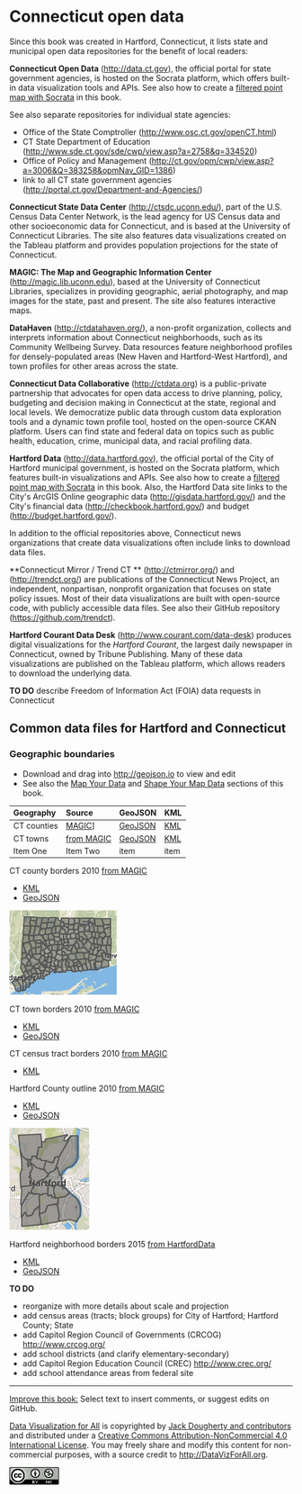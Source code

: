 # Connecticut open data

Since this book was created in Hartford, Connecticut, it lists state and municipal open data repositories for the benefit of local readers:

**Connecticut Open Data** (http://data.ct.gov), the official portal for state government agencies, is hosted on the Socrata platform, which offers built-in data visualization tools and APIs. See also how to create a [filtered point map with Socrata](../../map/socrata/index.html) in this book.

See also separate repositories for individual state agencies:
- Office of the State Comptroller (http://www.osc.ct.gov/openCT.html)
- CT State Department of Education (http://www.sde.ct.gov/sde/cwp/view.asp?a=2758&q=334520)
- Office of Policy and Management (http://ct.gov/opm/cwp/view.asp?a=3006&Q=383258&opmNav_GID=1386)
- link to all CT state government agencies (http://portal.ct.gov/Department-and-Agencies/)

**Connecticut State Data Center** (http://ctsdc.uconn.edu/), part of the U.S. Census Data Center Network, is the lead agency for US Census data and other socioeconomic data for Connecticut, and is based at the University of Connecticut Libraries. The site also features data visualizations created on the Tableau platform and provides population projections for the state of Connecticut.

**MAGIC: The Map and Geographic Information Center** (http://magic.lib.uconn.edu), based at the University of Connecticut Libraries, specializes in providing geographic, aerial photography, and map images for the state, past and present. The site also features interactive maps.

**DataHaven** (http://ctdatahaven.org/), a non-profit organization, collects and interprets information about Connecticut neighborhoods, such as its Community Wellbeing Survey. Data resources feature neighborhood profiles for densely-populated areas (New Haven and Hartford-West Hartford), and town profiles for other areas across the state.

**Connecticut Data Collaborative** (http://ctdata.org) is a public-private partnership that advocates for open data access to drive planning, policy, budgeting and decision making in Connecticut at the state, regional and local levels. We democratize public data through custom data exploration tools and a dynamic town profile tool, hosted on the open-source CKAN platform. Users can find state and federal data on topics such as public health, education, crime, municipal data, and racial profiling data.

**Hartford Data** (http://data.hartford.gov), the official portal of the City of Hartford municipal government, is hosted on the Socrata platform, which features built-in visualizations and APIs. See also how to create a [filtered point map with Socrata](../../map/socrata/index.html) in this book. Also, the Hartford Data site links to the City's ArcGIS Online geographic data (http://gisdata.hartford.gov/) and the City's financial data (http://checkbook.hartford.gov/) and budget (http://budget.hartford.gov/).


In addition to the official repositories above, Connecticut news organizations that create data visualizations often include links to download data files.

**Connecticut Mirror / Trend CT ** (http://ctmirror.org/) and (http://trendct.org/) are publications of the Connecticut News Project, an independent, nonpartisan, nonprofit organization that focuses on state policy issues. Most of their data visualizations are built with open-source code, with publicly accessible data files. See also their GitHub repository (https://github.com/trendct).

**Hartford Courant Data Desk** (http://www.courant.com/data-desk) produces digital visualizations for the *Hartford Courant*, the largest daily newspaper in Connecticut, owned by Tribune Publishing. Many of these data visualizations are published on the Tableau platform, which allows readers to download the underlying data.

**TO DO** describe Freedom of Information Act (FOIA) data requests in Connecticut


## Common data files for Hartford and Connecticut

### Geographic boundaries
- Download and drag into http://geojson.io to view and edit
- See also the [Map Your Data](../../map/index.html) and [Shape Your Map Data](../../shape/index.html) sections of this book.

| Geography      | Source         | GeoJSON   | KML       |
| :------------- | :------------- | :-------- | :-------- |
| CT counties    | [MAGIC](http://magic.lib.uconn.edu/connecticut_data.html#boundaries)]    | [GeoJSON](CT-counties-2010-MAGIC.geojson)      | [KML](CT-counties-2010-MAGIC.kml)     |
| CT towns       | [from MAGIC](http://magic.lib.uconn.edu/connecticut_data.html#boundaries)       | [GeoJSON](CT-towns-2010-MAGIC.geojson)      | [KML](CT-towns-2010-MAGIC.kml)      |
| Item One       | Item Two       | item      | item      |


CT county borders 2010 [from MAGIC](http://magic.lib.uconn.edu/connecticut_data.html#boundaries)
- [KML](CT-counties-2010-MAGIC.kml)
- [GeoJSON](CT-counties-2010-MAGIC.geojson)

![](CT-towns-mini.png)

CT town borders 2010 [from MAGIC](http://magic.lib.uconn.edu/connecticut_data.html#boundaries)
- [KML](CT-towns-2010-MAGIC.kml)
- [GeoJSON](CT-towns-2010-MAGIC.geojson)

CT census tract borders 2010 [from MAGIC](http://magic.lib.uconn.edu/connecticut_data.html#boundaries)
- [KML](CT-census-tracts-2010-MAGIC.kml)

Hartford County outline 2010 [from MAGIC](http://magic.lib.uconn.edu/connecticut_data.html#boundaries)
- [KML](HartfordCounty-outline-2010-MAGIC.kml)
- [GeoJSON](HartfordCounty-outline-2010-MAGIC.geojson)

![](Hartford-neighborhoods-mini.png)

Hartford neighborhood borders 2015 [from HartfordData](http://gisdata.hartford.gov/datasets/d3deb11bfd9242ce9c927187c512da9e_5)
- [KML](Hartford-neighborhoods-2015-HartData.kml)
- [GeoJSON](Hartford-neighborhoods-2015-HartData.geojson)

**TO DO**
- reorganize with more details about scale and projection
- add census areas (tracts; block groups) for City of Hartford; Hartford County; State
- add Capitol Region Council of Governments (CRCOG) http://www.crcog.org/
- add school districts (and clarify elementary-secondary)
- add Capitol Region Education Council (CREC) http://www.crec.org/
- add school attendance areas from federal site

---


[Improve this book:](../../gitbook/improve.md) Select text to insert comments, or suggest edits on GitHub.

[Data Visualization for All](http://datavizforall.org)
is copyrighted by [Jack Dougherty and contributors](../../introduction/who.md)
and distributed under a [Creative Commons Attribution-NonCommercial 4.0 International License](http://creativecommons.org/licenses/by-nc/4.0). You may freely share and modify this content for non-commercial purposes, with a source credit to http://DataVizForAll.org.

![Creative Commons by-nc image](../../cc-by-nc.png)
